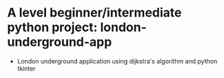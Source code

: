 # A level beginner/intermediate python project: london-underground-app
- London underground application using dijkstra's algorithm and python tkinter

